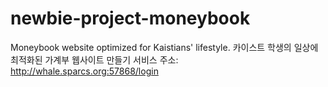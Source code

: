# newbie-project-moneybook
Moneybook website optimized for Kaistians' lifestyle. 카이스트 학생의 일상에 최적화된 가계부 웹사이트 만들기
서비스 주소: http://whale.sparcs.org:57868/login
